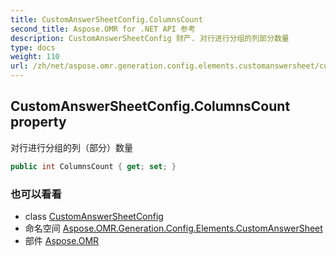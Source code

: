 ```yaml
---
title: CustomAnswerSheetConfig.ColumnsCount
second_title: Aspose.OMR for .NET API 参考
description: CustomAnswerSheetConfig 财产. 对行进行分组的列部分数量
type: docs
weight: 110
url: /zh/net/aspose.omr.generation.config.elements.customanswersheet/customanswersheetconfig/columnscount/
---
```

## CustomAnswerSheetConfig.ColumnsCount property

对行进行分组的列（部分）数量

```csharp
public int ColumnsCount { get; set; }
```

### 也可以看看

* class [CustomAnswerSheetConfig](../)
* 命名空间 [Aspose.OMR.Generation.Config.Elements.CustomAnswerSheet](../../customanswersheetconfig/)
* 部件 [Aspose.OMR](../../../)


